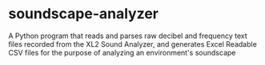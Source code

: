 soundscape-analyzer
===================

A Python program that reads and parses raw decibel and frequency text files recorded from the XL2 Sound Analyzer, and generates Excel Readable CSV files for the purpose of analyzing an environment's soundscape
